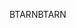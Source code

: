 <span data-ttu-id="2d2fa-101">BTARN</span><span class="sxs-lookup"><span data-stu-id="2d2fa-101">BTARN</span></span>